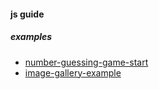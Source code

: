 #### js guide
##### examples
- [number-guessing-game-start](https://developer.mozilla.org/en-US/docs/Learn/JavaScript/First_steps/A_first_splash)
- [image-gallery-example](https://developer.mozilla.org/en-US/docs/Learn/JavaScript/Building_blocks/Image_gallery)